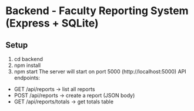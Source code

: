
# Backend - Faculty Reporting System (Express + SQLite)
## Setup
1. cd backend
2. npm install
3. npm start
The server will start on port 5000 (http://localhost:5000)
API endpoints:
- GET /api/reports -> list all reports
- POST /api/reports -> create a report (JSON body)
- GET /api/reports/totals -> get totals table

